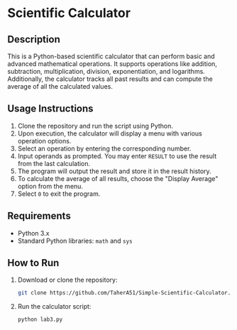 # Scientific Calculator

## Description
This is a Python-based scientific calculator that can perform basic and advanced mathematical operations. It supports operations like addition, subtraction, multiplication, division, exponentiation, and logarithms. Additionally, the calculator tracks all past results and can compute the average of all the calculated values.

## Usage Instructions
1. Clone the repository and run the script using Python.
2. Upon execution, the calculator will display a menu with various operation options.
3. Select an operation by entering the corresponding number.
4. Input operands as prompted. You may enter `RESULT` to use the result from the last calculation.
5. The program will output the result and store it in the result history.
6. To calculate the average of all results, choose the "Display Average" option from the menu.
7. Select `0` to exit the program.


## Requirements
- Python 3.x
- Standard Python libraries: `math` and `sys`

## How to Run
1. Download or clone the repository:
    ```bash
    git clone https://github.com/TaherA51/Simple-Scientific-Calculator.git
    ```
3. Run the calculator script:
    ```bash
    python lab3.py
    ```



